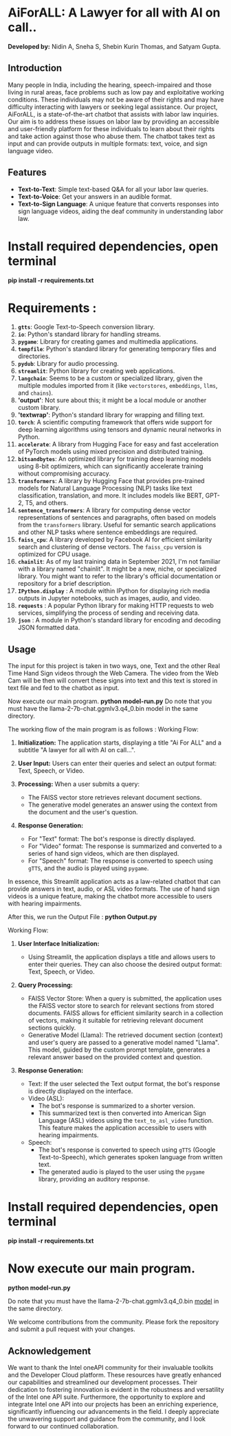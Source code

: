# AiForALL: A Lawyer for all with AI on call..


**Developed by:** Nidin A, Sneha S, Shebin Kurin Thomas, and Satyam Gupta.

## Introduction

Many people in India, including the hearing, speech-impaired and those living in rural areas, face problems such as low pay and exploitative working conditions. These individuals may not be aware of their rights and may have difficulty interacting with lawyers or seeking legal assistance.
Our project, AiForALL, is a state-of-the-art chatbot that assists with labor law inquiries. Our aim is to address these issues on labor law by providing an accessible and user-friendly platform for these individuals to learn about their rights and take action against those who abuse them. The chatbot takes text as input and can provide outputs in multiple formats: text, voice, and sign language video.


## Features

- **Text-to-Text**: Simple text-based Q&A for all your labor law queries.
- **Text-to-Voice**: Get your answers in an audible format.
- **Text-to-Sign Language**: A unique feature that converts responses into sign language videos, aiding the deaf community in understanding labor law.

# Install required dependencies, open terminal

**pip install -r requirements.txt**

# Requirements : 
1. **`gtts`**: Google Text-to-Speech conversion library.
2. **`io`**: Python's standard library for handling streams.
3. **`pygame`**: Library for creating games and multimedia applications.
4. **`tempfile`**: Python's standard library for generating temporary files and directories.
5. **`pydub`**: Library for audio processing.
6. **`streamlit`**: Python library for creating web applications.
7. **`langchain`**: Seems to be a custom or specialized library, given the multiple modules imported from it (like `vectorstores`, `embeddings`, `llms`, and `chains`).
8. **'output'**: Not sure about this; it might be a local module or another custom library.
9. **'textwrap'**: Python's standard library for wrapping and filling text.
10. **`torch`**: A scientific computing framework that offers wide support for deep learning algorithms using tensors and dynamic neural networks in Python.
11. **`accelerate`**: A library from Hugging Face for easy and fast acceleration of PyTorch models using mixed precision and distributed training.
12. **`bitsandbytes`**: An optimized library for training deep learning models using 8-bit optimizers, which can significantly accelerate training without compromising accuracy.
13. **`transformers`**: A library by Hugging Face that provides pre-trained models for Natural Language Processing (NLP) tasks like text classification, translation, and more. It includes models like BERT, GPT-2, T5, and others.
14. **`sentence_transformers`**: A library for computing dense vector representations of sentences and paragraphs, often based on models from the `transformers` library. Useful for semantic search applications and other NLP tasks where sentence embeddings are required.
15. **`faiss_cpu`**: A library developed by Facebook AI for efficient similarity search and clustering of dense vectors. The `faiss_cpu` version is optimized for CPU usage.
16. **`chainlit`**: As of my last training data in September 2021, I'm not familiar with a library named "chainlit". It might be a new, niche, or specialized library. You might want to refer to the library's official documentation or repository for a brief description.
17. **`IPython.display`** : A module within IPython for displaying rich media outputs in Jupyter notebooks, such as images, audio, and video.
18. **`requests`** : A popular Python library for making HTTP requests to web services, simplifying the process of sending and receiving data.
20. **`json`** : A module in Python's standard library for encoding and decoding JSON formatted data.

## Usage

The input for this project is taken in two ways, one, Text and the other Real Time Hand Sign videos through the Web Camera. The video from the Web Cam will be then will convert these signs into text and this text is stored in text file and fed to the chatbot as input. 

Now execute our main program.
**python model-run.py**
Do note that you must have the llama-2-7b-chat.ggmlv3.q4_0.bin model in the same directory.

The working flow of the main program is as follows : 
Working Flow:

1. **Initialization:** The application starts, displaying a title "Ai For ALL" and a subtitle "A lawyer for all with AI on call...".
   
3. **User Input:** Users can enter their queries and select an output format: Text, Speech, or Video.
   
5. **Processing:** When a user submits a query:
    - The FAISS vector store retrieves relevant document sections.
    - The generative model generates an answer using the context from the document and the user's question.
    
6. **Response Generation:**
    - For "Text" format: The bot's response is directly displayed.
    - For "Video" format: The response is summarized and converted to a series of hand sign videos, which are then displayed.
    - For "Speech" format: The response is converted to speech using `gTTS`, and the audio is played using `pygame`.

In essence, this Streamlit application acts as a law-related chatbot that can provide answers in text, audio, or ASL video formats. The use of hand sign videos is a unique feature, making the chatbot more accessible to users with hearing impairments.

After this, we run the Output File :
**python Output.py**

Working Flow:

1. **User Interface Initialization:**
    - Using Streamlit, the application displays a title and allows users to enter their queries. They can also choose the desired output format: Text, Speech, or Video.

2. **Query Processing:**
    - FAISS Vector Store: When a query is submitted, the application uses the FAISS vector store to search for relevant sections from stored documents. FAISS allows for efficient similarity search in a collection of vectors, making it suitable for retrieving relevant document sections quickly.
    - Generative Model (Llama): The retrieved document section (context) and user's query are passed to a generative model named "Llama". This model, guided by the custom prompt template, generates a relevant answer based on the provided context and question.

3. **Response Generation:**
    - Text: If the user selected the Text output format, the bot's response is directly displayed on the interface.
    - Video (ASL):
        - The bot's response is summarized to a shorter version.
        - This summarized text is then converted into American Sign Language (ASL) videos using the `text_to_asl_video` function. This feature makes the application accessible to users with hearing impairments.
    - Speech:
        - The bot's response is converted to speech using `gTTS` (Google Text-to-Speech), which generates spoken language from written text.
        - The generated audio is played to the user using the `pygame` library, providing an auditory response.


# Install required dependencies, open terminal

**pip install -r requirements.txt**


# Now execute our main program.

**python model-run.py**

Do note that you must have the llama-2-7b-chat.ggmlv3.q4_0.bin [model](https://huggingface.co/TheBloke/Llama-2-7B-Chat-GGML/blob/main/llama-2-7b-chat.ggmlv3.q4_0.bin) in the same directory. 

We welcome contributions from the community. Please fork the repository and submit a pull request with your changes.


## Acknowledgement 

We want to thank the Intel oneAPI community for their invaluable toolkits and the Developer Cloud platform. These resources have greatly enhanced our capabilities and streamlined our development processes. Their dedication to fostering innovation is evident in the robustness and versatility of the Intel one API suite. Furthermore, the opportunity to explore and integrate Intel one API into our projects has been an enriching experience, significantly influencing our advancements in the field. I deeply appreciate the unwavering support and guidance from the community, and I look forward to our continued collaboration.

